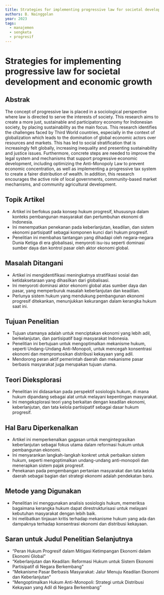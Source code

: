 ```yaml
---
title: Strategies for implementing progressive law for societal development and economic growth
authors: B. Nainggolan
year: 2023
tags:
  - manajemen
  - sengketa
  - progresif
---
```


# Strategies for implementing progressive law for societal development and economic growth

## Abstrak

The concept of progressive law is placed in a sociological perspective where law is directed to serve the interests of society. This research aims to create a more just, sustainable and participatory economy for Indonesian society, by placing sustainability as the main focus. This research identifies the challenges faced by Third World countries, especially in the context of globalization which leads to the domination of global economic actors over resources and markets. This has led to social stratification that is increasingly felt globally, increasing inequality and presenting sustainability and justice issues. Furthermore, concrete steps are needed to improve the legal system and mechanisms that support progressive economic development, including optimizing the Anti-Monopoly Law to prevent economic concentration, as well as implementing a progressive tax system to create a fairer distribution of wealth. In addition, this research encourages the active role of local governments, community-based market mechanisms, and community agricultural development.

## Topik Artikel

- Artikel ini berfokus pada konsep hukum progresif, khususnya dalam konteks pembangunan masyarakat dan pertumbuhan ekonomi di Indonesia.
- Ini menempatkan penekanan pada keberlanjutan, keadilan, dan sistem ekonomi partisipatif sebagai komponen kunci dari hukum progresif.
- Penelitian ini membahas tantangan yang dihadapi oleh negara-negara Dunia Ketiga di era globalisasi, menyoroti isu-isu seperti dominasi sumber daya dan kontrol pasar oleh aktor ekonomi global.

## Masalah Ditangani

- Artikel ini mengidentifikasi meningkatnya stratifikasi sosial dan ketidaksetaraan yang dihasilkan dari globalisasi.
- Ini menyoroti dominasi aktor ekonomi global atas sumber daya dan pasar, yang memperburuk masalah keberlanjutan dan keadilan.
- Perlunya sistem hukum yang mendukung pembangunan ekonomi progresif ditekankan, menunjukkan kekurangan dalam kerangka hukum saat ini.

## Tujuan Penelitian

- Tujuan utamanya adalah untuk menciptakan ekonomi yang lebih adil, berkelanjutan, dan partisipatif bagi masyarakat Indonesia.
- Penelitian ini bertujuan untuk mengoptimalkan mekanisme hukum, seperti Undang-Undang Anti-Monopoli, untuk mencegah konsentrasi ekonomi dan mempromosikan distribusi kekayaan yang adil.
- Mendorong peran aktif pemerintah daerah dan mekanisme pasar berbasis masyarakat juga merupakan tujuan utama.

## Teori Dieksplorasi

- Penelitian ini didasarkan pada perspektif sosiologis hukum, di mana hukum dipandang sebagai alat untuk melayani kepentingan masyarakat.
- Ini mengeksplorasi teori yang berkaitan dengan keadilan ekonomi, keberlanjutan, dan tata kelola partisipatif sebagai dasar hukum progresif.

## Hal Baru Diperkenalkan

- Artikel ini memperkenalkan gagasan untuk mengintegrasikan keberlanjutan sebagai fokus utama dalam reformasi hukum untuk pembangunan ekonomi.
- Ini menyarankan langkah-langkah konkret untuk perbaikan sistem hukum, seperti mengoptimalkan undang-undang anti-monopoli dan menerapkan sistem pajak progresif.
- Penekanan pada pengembangan pertanian masyarakat dan tata kelola daerah sebagai bagian dari strategi ekonomi adalah pendekatan baru.

## Metode yang Digunakan

- Penelitian ini menggunakan analisis sosiologis hukum, memeriksa bagaimana kerangka hukum dapat direstrukturisasi untuk melayani kebutuhan masyarakat dengan lebih baik.
- Ini melibatkan tinjauan kritis terhadap mekanisme hukum yang ada dan dampaknya terhadap konsentrasi ekonomi dan distribusi kekayaan.

## Saran untuk Judul Penelitian Selanjutnya

- “Peran Hukum Progresif dalam Mitigasi Ketimpangan Ekonomi dalam Ekonomi Global”
- “Keberlanjutan dan Keadilan: Reformasi Hukum untuk Sistem Ekonomi Partisipatif di Negara Berkembang”
- “Mekanisme Pasar Berbasis Masyarakat: Jalur Menuju Keadilan Ekonomi dan Keberlanjutan”
- “Mengoptimalkan Hukum Anti-Monopoli: Strategi untuk Distribusi Kekayaan yang Adil di Negara Berkembang”